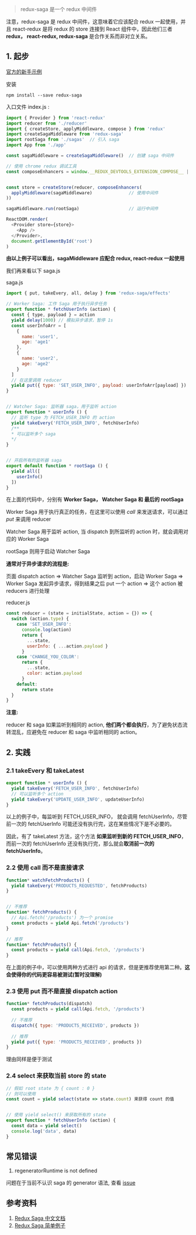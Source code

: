 > redux-saga 是一个 redux 中间件

注意，redux-saga 是 redux 中间件，这意味着它应该配合 redux 一起使用，并且 react-redux 是将 redux 的 store 连接到 React 组件中，因此他们三者 **redux， react-redux, redux-saga** 是合作关系而非对立关系。  

## 1. 起步

[官方的新手示例](https://github.com/redux-saga/redux-saga-beginner-tutorial)

安装  

`npm install --save redux-saga`  

入口文件 index.js :  
```js
import { Provider } from 'react-redux'
import reducer from './reducer'
import { createStore, applyMiddleware, compose } from 'redux'
import createSagaMiddleware from 'redux-saga'
import rootSaga from './sagas'  // 引入 saga
import App from './app'

const sagaMiddleware = createSagaMiddleware()  // 创建 saga 中间件

// 使用 chrome redux 调试工具
const composeEnhancers = window.__REDUX_DEVTOOLS_EXTENSION_COMPOSE__ || compose


const store = createStore(reducer, composeEnhancers(
  applyMiddleware(sagaMiddleware)              // 使用中间件
))

sagaMiddleware.run(rootSaga)                   // 运行中间件

ReactDOM.render(
  <Provider store={store}>
    <App />
  </Provider>,
  document.getElementById('root')
)
```

**由以上例子可以看出，sagaMiddleware 应配合 redux, react-redux 一起使用**  

我们再来看以下 saga.js  

saga.js
```js
import { put, takeEvery, all, delay } from 'redux-saga/effects'

// Worker Saga: 工作 Saga 用于执行异步任务
export function * fetchUserInfo (action) {
  const { type, payload } = action
  yield delay(1000) // 模拟异步请求，暂停 1s
  const userInfoArr = [
    {
      name: 'user1',
      age: 'age1'
    },
    {
      name: 'user2',
      age: 'age2'
    }
  ]
  // 在这里调用 reducer
  yield put({ type: 'SET_USER_INFO', payload: userInfoArr[payload] })
}


// Watcher Saga: 监听器 saga，用于监听 action
export function * userInfo () {
  // 监听 type 为 FETCH_USER_INFO 的 action
  yield takeEvery('FETCH_USER_INFO', fetchUserInfo)
  /**
  * 可以监听多个 saga
  */
}


// 开启所有的监听器 saga
export default function * rootSaga () {
  yield all([
    userInfo()
  ])
}
```

在上面的代码中，分别有 **Worker Saga， Watcher Saga 和 最后的 rootSaga**  

Worker Saga 用于执行真正的任务，在这里可以使用 *call* 来发送请求，可以通过 *put* 来调用 reducer  

Watcher Saga 用于监听 action, 当 dispatch 到所监听的 action 时，就会调用对应的 Worker Saga  

rootSaga 则用于启动 Watcher Saga  


**通常对于异步请求的流程是:**  

页面 dispatch action => Watcher Saga 监听到 action，启动 Worker Saga => Worker Saga 发起异步请求，得到结果之后 put 一个 action => 这个 action 被 reducers 进行处理


reducer.js

```js
const reducer = (state = initialState, action = {}) => {
  switch (action.type) {
    case 'SET_USER_INFO':
      console.log(action)
      return {
        ...state,
        userInfo: { ...action.payload }
      }
    case 'CHANGE_YOU_COLOR':
      return {
        ...state,
        color: action.payload
      }
    default:
      return state
  }
}
```

**注意:**  

reducer 和 saga 如果监听到相同的 action, **他们两个都会执行**，为了避免状态流转混乱，应避免在 reducer 和 saga 中监听相同的 action。  


## 2. 实践

### 2.1 takeEvery 和 takeLatest  

```js
export function * userInfo () {
  yield takeEvery('FETCH_USER_INFO', fetchUserInfo)
  // 可以监听多个 action
  yield takeEvery('UPDATE_USER_INFO', updateUserInfo)
}
```

以上的例子中，每监听到 FETCH_USER_INFO， 就会调用 fetchUserInfo，尽管前一次的 fetchUserInfo 可能还没有执行完，这在某些情况下是不必要的。  

因此，有了 takeLatest 方法，这个方法 **如果监听到新的 FETCH_USER_INFO**，而前一次的 fetchUserInfo 还没有执行完，那么就会**取消前一次的 fetchUserInfo**。

### 2.2 使用 call 而不是直接请求

```js
function* watchFetchProducts() {
  yield takeEvery('PRODUCTS_REQUESTED', fetchProducts)
}


// 不推荐
function* fetchProducts() {
  // Api.fetch('/products') 为一个 promise
  const products = yield Api.fetch('/products')
}

// 推荐
function* fetchProducts() {
  const products = yield call(Api.fetch, '/products')
}
```

在上面的例子中，可以使用两种方式进行 api 的请求，但是更推荐使用第二种。**这会使得你的代码更容易被测试(暂时没理解)**  

### 2.3 使用 put 而不是直接 dispatch action

```js
function* fetchProducts(dispatch)
  const products = yield call(Api.fetch, '/products')
  
  // 不推荐
  dispatch({ type: 'PRODUCTS_RECEIVED', products })
  
  // 推荐
  yield put({ type: 'PRODUCTS_RECEIVED', products })
}
```

理由同样是便于测试

### 2.4 select 来获取当前 store 的 state

```js
// 假如 root state 为 { count : 0 }
// 则可以使用 
const count = yield select(state => state.count) 来获得 count 的值


// 使用 yield select() 来获取所有的 state
export function * fetchUserInfo (action) {
  const data = yield select()
  console.log('data', data)
}
```

## 常见错误

1. regeneratorRuntime is not defined  

问题在于当前不认识 saga 的 generator 语法, 查看 [issue](https://github.com/redux-saga/redux-saga/issues/280#issuecomment-593941552)

## 参考资料

1. [Redux Saga 中文文档](https://redux-saga-in-chinese.js.org/)
2. [Redux Saga 简单例子](https://github.com/yes1am/redux-demo/tree/redux-saga)